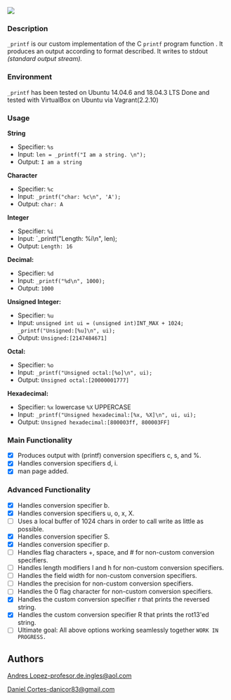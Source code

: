 ![](https://i.imgur.com/CnW6aHr.png)

### Description
`_printf` is our custom implementation of the C `printf` program function . It produces an output according to format described. It writes to stdout *(standard output stream).*

### Environment
`_printf` has been tested on Ubuntu 14.04.6 and 18.04.3 LTS
Done and tested with VirtualBox on Ubuntu via Vagrant(2.2.10)

### Usage
**String**
* Specifier: `%s`
* Input:  `len = _printf("I am a string. \n");`
* Output: `I am a string`

**Character**
* Specifier: `%c`
* Input:  `_printf("char: %c\n", 'A');`
* Output: `char: A`

**Integer**
* Specifier: `%i`
* Input:  `_printf("Length: %i\n", len);
* Output: `Length: 16`

**Decimal:**
* Specifier: `%d`
* Input:  `_printf("%d\n", 1000);`
* Output: `1000`

**Unsigned Integer:**
* Specifier: `%u`
* Input:  `unsigned int ui = (unsigned int)INT_MAX + 1024;`
	  `_printf("Unsigned:[%u]\n", ui);                `
* Output: `Unsigned:[2147484671]`

**Octal:**
* Specifier: `%o`
* Input:  `_printf("Unsigned octal:[%o]\n", ui);`
* Output: `Unsigned octal:[20000001777]`

**Hexadecimal:**
* Specifier: `%x` lowercase `%X` UPPERCASE
* Input:  `_printf("Unsigned hexadecimal:[%x, %X]\n", ui, ui);`
* Output: `Unsigned hexadecimal:[800003ff, 800003FF]`

### Main Functionality

- [X] Produces output with (printf) conversion specifiers c, s, and %.
- [X] Handles conversion specifiers d, i.
- [X] man page added.

### Advanced Functionality

- [X] Handles conversion specifier b.
- [X] Handles conversion specifiers u, o, x, X.
- [ ] Uses a local buffer of 1024 chars in order to call write as little as possible.
- [X] Handles conversion specifier S.
- [X] Handles conversion specifier p.
- [ ] Handles flag characters +, space, and # for non-custom conversion specifiers.
- [ ] Handles length modifiers l and h for non-custom conversion specifiers.
- [ ] Handles the field width for non-custom conversion specifiers.
- [ ] Handles the precision for non-custom conversion specifiers.
- [ ] Handles the 0 flag character for non-custom conversion specifiers.
- [X] Handles the custom conversion specifier r that prints the reversed string.
- [X] Handles the custom conversion specifier R that prints the rot13'ed string.
- [ ] Ultimate goal: All above options working seamlessly together `WORK IN PROGRESS.`

## Authors
[Andres Lopez](https://github.com/andylopezr)-profesor.de.ingles@aol.com

[Daniel Cortes](https://github.com/el-dani-cortes)-danicor83@gmail.com